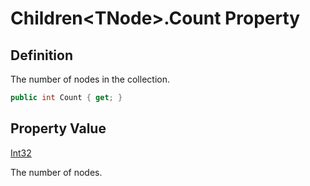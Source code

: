 # Children&lt;TNode&gt;.Count Property
## Definition

The number of nodes in the collection.

```c#
public int Count { get; }
```

## Property Value

[Int32](https://learn.microsoft.com/en-gb/dotnet/api/System.Int32)

The number of nodes.
